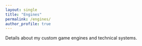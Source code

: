```yaml
---
layout: single
title: "Engines"
permalink: /engines/
author_profile: true
---
```


Details about my custom game engines and technical systems.
